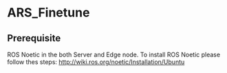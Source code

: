 # ARS_Finetune

## Prerequisite 
ROS Noetic in the both Server and Edge node. To install ROS Noetic please follow thes steps: 
http://wiki.ros.org/noetic/Installation/Ubuntu
